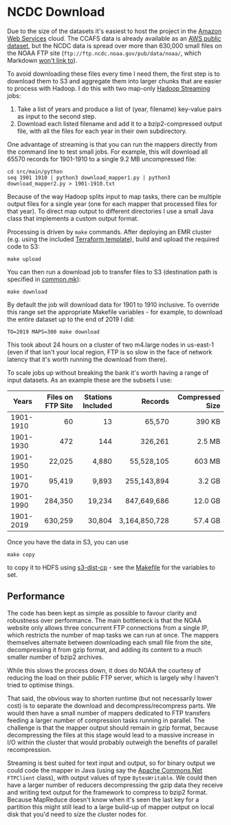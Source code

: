 # NCDC Download

Due to the size of the datasets it's easiest to host the project in the
[Amazon Web Services](http://aws.amazon.com/) cloud. The CCAFS data is already
available as an
[AWS public dataset](https://registry.opendata.aws/cgiardata/), but the
NCDC data is spread over more than 630,000 small files on the NOAA FTP
site (`ftp://ftp.ncdc.noaa.gov/pub/data/noaa/`, which Markdown
[won't link to](https://github.com/jch/html-pipeline/issues/187)).

To avoid downloading these files every time I need them, the first step is
to download them to S3 and aggregate them into larger chunks that are easier
to process with Hadoop. I do this with two map-only
[Hadoop Streaming](http://hadoop.apache.org/docs/stable/hadoop-streaming/HadoopStreaming.html)
jobs:

1. Take a list of years and produce a list of (year, filename) key-value pairs as input
to the second step.
2. Download each listed filename and add it to a bzip2-compressed output file, with all
the files for each year in their own subdirectory.

One advantage of streaming is that you can run the mappers directly from the command
line to test small jobs. For example, this will download all 65570 records for 1901-1910
to a single 9.2 MB uncompressed file:
```
cd src/main/python
seq 1901 1910 | python3 download_mapper1.py | python3 download_mapper2.py > 1901-1910.txt
```

Because of the way Hadoop splits input to map tasks, there can be multiple output files
for a single year (one for each mapper that processed files for that year). To direct
map output to different directories I use a small Java class that implements a custom
output format.

Processing is driven by `make` commands. After deploying an EMR cluster (e.g. using
the included [Terraform template](../terraform)), build and upload the
required code to S3:
```
make upload
```

You can then run a download job to transfer files to S3 (destination path is
specified in [common.mk](../common.mk)):
```
make download
```

By default the job will download data for 1901 to 1910 inclusive. To override this
range set the appropriate Makefile variables - for example, to download the entire
dataset up to the end of 2019 I did:
```
TO=2019 MAPS=300 make download
```

This took about 24 hours on a cluster of two m4.large nodes in us-east-1 (even if
that isn't your local region, FTP is so slow in the face of network latency that
it's worth running the download from there).

To scale jobs up without breaking the bank it's worth having a range of input datasets.
As an example these are the subsets I use:

|Years    |Files on FTP Site|Stations Included|Records      |Compressed Size|
|---------|----------------:|----------------:|------------:|--------------:|
|1901-1910|               60|               13|       65,570|         390 KB|
|1901-1930|              472|              144|      326,261|         2.5 MB|
|1901-1950|           22,025|            4,880|   55,528,105|         603 MB|
|1901-1970|           95,419|            9,893|  255,143,894|         3.2 GB|
|1901-1990|          284,350|           19,234|  847,649,686|        12.0 GB|
|1901-2019|          630,259|           30,804|3,164,850,728|        57.4 GB|

Once you have the data in S3, you can use
```
make copy
```

to copy it to HDFS using
[s3-dist-cp](https://docs.aws.amazon.com/emr/latest/ReleaseGuide/UsingEMR_s3distcp.html) -
see the [Makefile](Makefile) for the variables to set.

## Performance

The code has been kept as simple as possible to favour clarity and robustness
over performance. The main bottleneck is that the NOAA website only allows three
concurrent FTP connections from a single IP, which restricts the number of map
tasks we can run at once. The mappers themselves alternate between downloading
each small file from the site, decompressing it from gzip format, and adding its
content to a much smaller number of bzip2 archives.

While this slows the process down, it does do NOAA the courtesy of reducing the
load on their public FTP server, which is largely why I haven't tried to optimise
things.

That said, the obvious way to shorten runtime (but not necessarily lower cost) is
to separate the download and decompress/recompress parts. We would then have a
small number of mappers dedicated to FTP transfers feeding a larger number
of compression tasks running in parallel. The challenge is that the mapper output
should remain in gzip format, because decompressing the files at this stage would
lead to a massive increase in I/O within the cluster that would probably outweigh
the benefits of parallel recompression.

Streaming is best suited for text input and output, so for binary output we could
code the mapper in Java (using say the
[Apache Commons Net](http://commons.apache.org/proper/commons-net/) `FTPClient`
class), with output values of type `BytesWritable`. We could then have a larger
number of reducers decompressing the gzip data they receive and writing text
output for the framework to compress to bzip2 format. Because MapReduce doesn't
know when it's seen the last key for a partition this might still lead to a large
build-up of mapper output on local disk that you'd need to size the cluster nodes
for.

